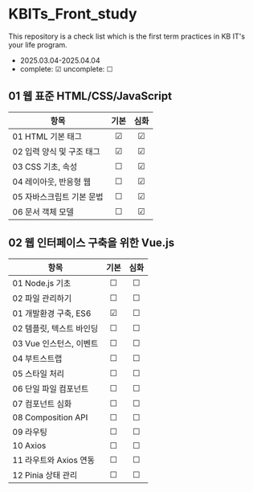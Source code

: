 # KBITs_Front_study
This repository is a check list which is the first term practices in KB IT's your life program.
- 2025.03.04-2025.04.04
- complete: ☑ uncomplete: ☐

## 01 웹 표준 HTML/CSS/JavaScript

| 항목 | 기본 | 심화 | 
|------|:----:|:----:|
| 01 HTML 기본 태그 | ☑ | ☑ | 
| 02 입력 양식 및 구조 태그 | ☑ | ☑ |  
| 03 CSS 기초, 속성 | ☐ | ☑ |  
| 04 레이아웃, 반응형 웹 | ☐ | ☑ |  
| 05 자바스크립트 기본 문법 | ☐ | ☑ |  
| 06 문서 객체 모델 | ☐ | ☑ | 


## 02 웹 인터페이스 구축을 위한 Vue.js

| 항목 | 기본 | 심화 | 
|------|:----:|:----:|
| 01 Node.js 기초 | ☐ | ☐ |  
| 02 파일 관리하기 | ☐ | ☐ |  
| 01 개발환경 구축, ES6 | ☑ | ☐ | 
| 02 템플릿, 텍스트 바인딩 | ☐ | ☐ | 
| 03 Vue 인스턴스, 이벤트 | ☐ | ☐ | 
| 04 부트스트랩 | ☐ | ☐ | 
| 05 스타일 처리 | ☐ | ☐ | 
| 06 단일 파일 컴포넌트 | ☐ | ☐ | 
| 07 컴포넌트 심화 | ☐ | ☐ |  
| 08 Composition API | ☐ | ☐ |  
| 09 라우팅 | ☐ | ☐ |  
| 10 Axios | ☐ | ☐ |  
| 11 라우트와 Axios 연동 | ☐ | ☐ |  
| 12 Pinia 상태 관리 | ☐ | ☐ |  
